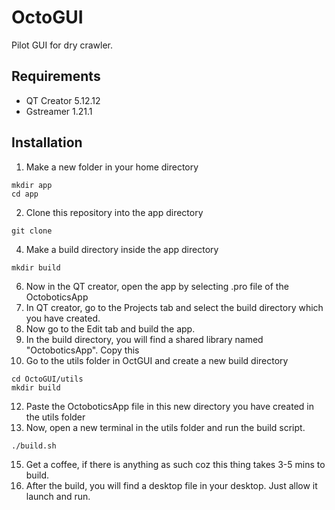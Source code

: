 # **OctoGUI**
Pilot GUI for dry crawler.

## Requirements
* QT Creator 5.12.12
* Gstreamer 1.21.1

## **Installation**
1. Make a new folder in your home directory
```
mkdir app
cd app
```
2. Clone this repository into the app directory
```
git clone
```
4. Make a build directory inside the app directory
```
mkdir build
```
6. Now in the QT creator, open the app by selecting .pro file of the OctoboticsApp
7. In QT creator, go to the Projects tab and select the build directory which you have created.
8. Now go to the Edit tab and build the app.
9. In the build directory, you will find a shared library named "OctoboticsApp". Copy this
10. Go to the utils folder in OctGUI and create a new build directory
```
cd OctoGUI/utils
mkdir build
```
12. Paste the OctoboticsApp file in this new directory you have created in the utils folder
13. Now, open a new terminal in the utils folder and run the build script.
```
./build.sh
```
15. Get a coffee, if there is anything as such coz this thing takes 3-5 mins to build.
16. After the build, you will find a desktop file in your desktop. Just allow it launch and run.
